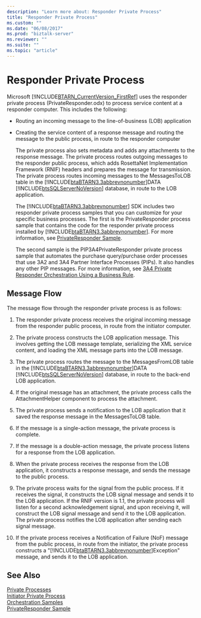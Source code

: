 ```yaml
---
description: "Learn more about: Responder Private Process"
title: "Responder Private Process"
ms.custom: ""
ms.date: "06/08/2017"
ms.prod: "biztalk-server"
ms.reviewer: ""
ms.suite: ""
ms.topic: "article"
---
```

# Responder Private Process
Microsoft [!INCLUDE[BTARN_CurrentVersion_FirstRef](../../includes/btarn-currentversion-firstref-md.md)] uses the responder private process (PrivateResponder.odx) to process service content at a responder computer. This includes the following:  
  
- Routing an incoming message to the line-of-business (LOB) application  
  
- Creating the service content of a response message and routing the message to the public process, in route to the responder computer  
  
  The private process also sets metadata and adds any attachments to the response message. The private process routes outgoing messages to the responder public process, which adds RosettaNet Implementation Framework (RNIF) headers and prepares the message for transmission. The private process routes incoming messages to the MessagesToLOB table in the [!INCLUDE[btaBTARN3.3abbrevnonumber](../../includes/btabtarn3-3abbrevnonumber-md.md)]DATA [!INCLUDE[btsSQLServerNoVersion](../../includes/btssqlservernoversion-md.md)] database, in route to the LOB application.  
  
  The [!INCLUDE[btaBTARN3.3abbrevnonumber](../../includes/btabtarn3-3abbrevnonumber-md.md)] SDK includes two responder private process samples that you can customize for your specific business processes. The first is the PrivateResponder process sample that contains the code for the responder private process installed by [!INCLUDE[btaBTARN3.3abbrevnonumber](../../includes/btabtarn3-3abbrevnonumber-md.md)]. For more information, see [PrivateResponder Sample](../../adapters-and-accelerators/accelerator-rosettanet/privateresponder-sample.md).  
  
  The second sample is the PIP3A4PrivateResponder private process sample that automates the purchase query/purchase order processes that use 3A2 and 3A4 Partner Interface Processes (PIPs). It also handles any other PIP messages. For more information, see [3A4 Private Responder Orchestration Using a Business Rule](../../adapters-and-accelerators/accelerator-rosettanet/3a4-private-responder-orchestration-using-a-business-rule.md).  
  
## Message Flow  
 The message flow through the responder private process is as follows:  
  
1. The responder private process receives the original incoming message from the responder public process, in route from the initiator computer.  
  
2. The private process constructs the LOB application message. This involves getting the LOB message template, serializing the XML service content, and loading the XML message parts into the LOB message.  
  
3. The private process routes the message to the MessagesFromLOB table in the [!INCLUDE[btaBTARN3.3abbrevnonumber](../../includes/btabtarn3-3abbrevnonumber-md.md)]DATA [!INCLUDE[btsSQLServerNoVersion](../../includes/btssqlservernoversion-md.md)] database, in route to the back-end LOB application.  
  
4. If the original message has an attachment, the private process calls the AttachmentHelper component to process the attachment.  
  
5. The private process sends a notification to the LOB application that it saved the response message in the MessagesToLOB table.  
  
6. If the message is a single-action message, the private process is complete.  
  
7. If the message is a double-action message, the private process listens for a response from the LOB application.  
  
8. When the private process receives the response from the LOB application, it constructs a response message, and sends the message to the public process.  
  
9. The private process waits for the signal from the public process. If it receives the signal, it constructs the LOB signal message and sends it to the LOB application. If the RNIF version is 1.1, the private process will listen for a second acknowledgement signal, and upon receiving it, will construct the LOB signal message and send it to the LOB application. The private process notifies the LOB application after sending each signal message.  
  
10. If the private process receives a Notification of Failure (NoF) message from the public process, in route from the initiator, the private process constructs a "[!INCLUDE[btaBTARN3.3abbrevnonumber](../../includes/btabtarn3-3abbrevnonumber-md.md)]Exception" message, and sends it to the LOB application.  
  
## See Also  
 [Private Processes](../../adapters-and-accelerators/accelerator-rosettanet/private-processes.md)   
 [Initiator Private Process](../../adapters-and-accelerators/accelerator-rosettanet/initiator-private-process.md)   
 [Orchestration Samples](../../adapters-and-accelerators/accelerator-rosettanet/orchestration-samples.md)   
 [PrivateResponder Sample](../../adapters-and-accelerators/accelerator-rosettanet/privateresponder-sample.md)
